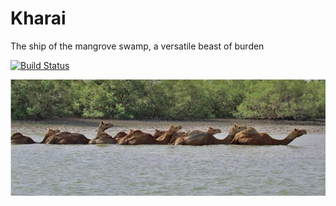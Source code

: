 # Kharai
The ship of the mangrove swamp, a versatile beast of burden

[![Build Status](https://travis-ci.com/jasonholloway/kharai.svg?branch=master)](https://travis-ci.com/jasonholloway/kharai)

![Kharai camels swimming](camels.jpg)
